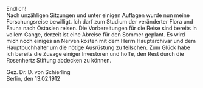 Endlich!   
Nach unzähligen Sitzungen und unter einigen Auflagen wurde nun meine Forschungsreise bewilligt. Ich darf zum Studium der veränderter Flora und Fauna nach Ostasien reisen. Die Vorbereitungen für die Reise sind bereits in vollem Gange, derzeit ist eine Abreise für den Sommer geplant. Es wird mich noch einiges an Nerven kosten mit dem Herrn Hauptarchivar und dem Hauptbuchhalter um die nötige Ausrüstung zu feilschen. Zum Glück habe ich bereits die Zusage einiger Investoren und hoffe, den Rest durch die Rosenhertz Stiftung abdecken zu können. 

Gez. Dr. D. von Schierling    
Berlin, den 13.02.1912   
